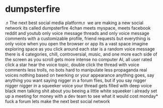 # dumpsterfire
♬The next best social media platform♬
we are making a new social network
its called dumpsterfire
4chan meets myspace, meets facebook reddit and youtub
only voice message threads
and only voice message comments
with a customizable profile, friend requests
but everything is only voice
when you open the browser or app
its a vast space
imagine exploring space as you click around
each star is a random voice message
there is 4 categories, chill, controversial, music, and one more
each side of the screen as you scroll gets more intense
no computer AI, all user rated
click a star hear the voice topic, double click the thread with voice comments
less trolls, no bots
hard to manipulate
less propaganda
real voices
nothing based on twerking or your appearance
anything goes, say anything you want
saying nigger in a forum flies, but if you say nigger nigger nigger in a squeeker voice your thread gets filled with deep voice black men talking shit about you beeing a little white squeeker
i already set up a meeting for money with a dev team to see what it would cost
monday*
fuck a forum
lets make the next best social network
